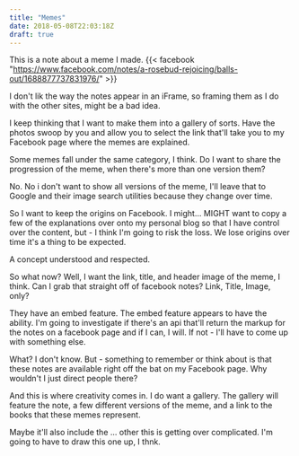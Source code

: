 ```yaml
---
title: "Memes"
date: 2018-05-08T22:03:18Z
draft: true
---
```


This is a note about a meme I made.
{{< facebook "https://www.facebook.com/notes/a-rosebud-rejoicing/balls-out/1688877737831976/" >}}

I don't lik the way the notes appear in an iFrame, so framing them as I do with the other sites, might be a bad idea.

I keep thinking that I want to make them into a gallery of sorts. Have the photos swoop by you and allow you to
select the link that'll take you to my Facebook page where the memes are explained.

Some memes fall under the same category, I think.
Do I want to share the progression of the meme, when there's more than one version them?

No. No i don't want to show all versions of the meme, I'll leave that to Google and their image search utilities because they change over time.

So I want to keep the origins on Facebook. I might... MIGHT want to copy a few of the explanations over onto my personal blog so that I have control 
over the content, but - I think I'm going to risk the loss. We lose origins over time it's a thing to be expected.

A concept understood and respected.

So what now? Well, I want the link, title, and header image of the meme, I think. Can I grab that straight off of facebook notes? Link, Title, Image, only?

They have an embed feature. The embed feature appears to have the ability. I'm going to investigate if there's an api that'll return 
the markup for the notes on a facebook page and if I can, I will. If not - I'll have to come up with something else. 

What? I don't know. But - something to remember or think about is that these notes are available right off the bat on my Facebook page.
Why wouldn't I just direct people there? 

And this is where creativity comes in. I do want a gallery. The gallery will feature the note, a few different versions of the meme, and a link to the books
that these memes represent. 

Maybe it'll also include the ... other this is getting over complicated. I'm going to have to draw this one up, I thnk. 